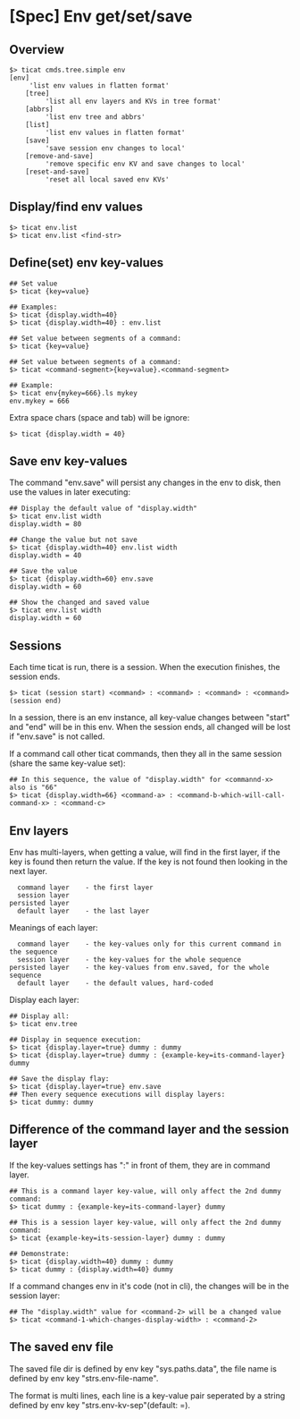 # [Spec] Env get/set/save

## Overview
```
$> ticat cmds.tree.simple env
[env]
     'list env values in flatten format'
    [tree]
         'list all env layers and KVs in tree format'
    [abbrs]
         'list env tree and abbrs'
    [list]
         'list env values in flatten format'
    [save]
         'save session env changes to local'
    [remove-and-save]
         'remove specific env KV and save changes to local'
    [reset-and-save]
         'reset all local saved env KVs'
```

## Display/find env values
```
$> ticat env.list
$> ticat env.list <find-str>
```

## Define(set) env key-values
```
## Set value
$> ticat {key=value}

## Examples:
$> ticat {display.width=40}
$> ticat {display.width=40} : env.list

## Set value between segments of a command:
$> ticat {key=value}

## Set value between segments of a command:
$> ticat <command-segment>{key=value}.<command-segment>

## Example:
$> ticat env{mykey=666}.ls mykey
env.mykey = 666
```

Extra space chars (space and tab) will be ignore:
```
$> ticat {display.width = 40}
```

## Save env key-values
The command "env.save" will persist any changes in the env to disk,
then use the values in later executing:
```
## Display the default value of "display.width"
$> ticat env.list width
display.width = 80

## Change the value but not save
$> ticat {display.width=40} env.list width
display.width = 40

## Save the value
$> ticat {display.width=60} env.save
display.width = 60

## Show the changed and saved value
$> ticat env.list width
display.width = 60
```

## Sessions
Each time ticat is run, there is a session.
When the execution finishes, the session ends.
```
$> ticat (session start) <command> : <command> : <command> : <command> (session end)
```

In a session, there is an env instance,
all key-value changes between "start" and "end" will be in this env.
When the session ends, all changed will be lost if "env.save" is not called.

If a command call other ticat commands,
then they all in the same session (share the same key-value set):
```
## In this sequence, the value of "display.width" for <commannd-x> also is "66"
$> ticat {display.width=66} <command-a> : <command-b-which-will-call-command-x> : <command-c>
```

## Env layers
Env has multi-layers, when getting a value, will find in the first layer,
if the key is found then return the value.
If the key is not found then looking in the next layer.
```
  command layer    - the first layer
  session layer
persisted layer
  default layer    - the last layer
```

Meanings of each layer:
```
  command layer    - the key-values only for this current command in the sequence
  session layer    - the key-values for the whole sequence
persisted layer    - the key-values from env.saved, for the whole sequence
  default layer    - the default values, hard-coded
```

Display each layer:
```
## Display all:
$> ticat env.tree

## Display in sequence execution:
$> ticat {display.layer=true} dummy : dummy
$> ticat {display.layer=true} dummy : {example-key=its-command-layer} dummy

## Save the display flay:
$> ticat {display.layer=true} env.save
## Then every sequence executions will display layers:
$> ticat dummy: dummy
```

## Difference of the command layer and the session layer
If the key-values settings has ":" in front of them, they are in command layer.
```
## This is a command layer key-value, will only affect the 2nd dummy command:
$> ticat dummy : {example-key=its-command-layer} dummy

## This is a session layer key-value, will only affect the 2nd dummy command:
$> ticat {example-key=its-session-layer} dummy : dummy

## Demonstrate:
$> ticat {display.width=40} dummy : dummy
$> ticat dummy : {display.width=40} dummy
```

If a command changes env in it's code (not in cli), the changes will be in the session layer:
```
## The "display.width" value for <command-2> will be a changed value
$> ticat <command-1-which-changes-display-width> : <command-2>
```

## The saved env file
The saved file dir is defined by env key "sys.paths.data",
the file name is defined by env key "strs.env-file-name".

The format is multi lines,
each line is a key-value pair seperated by a string defined by env key "strs.env-kv-sep"(default: =).
